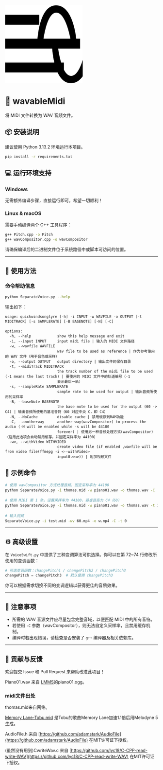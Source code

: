 
![a](F2.png)

# 🎵 wavableMidi

将 MIDI 文件转换为 WAV 音频文件。

## 📦 安装说明

建议使用 Python 3.13.2 环境运行本项目。

```bash
pip install -r requirements.txt
```

## 💻 运行环境支持

### Windows

无需额外编译步骤，直接运行即可。希望一切顺利！

### Linux & macOS

需要手动编译两个 C++ 工具程序：

```bash
g++ Pitch.cpp -o Pitch
g++ wavCompositor.cpp -o wavCompositor
```

请确保编译后的二进制文件位于系统路径中或脚本可访问的位置。

---

## 🚀 使用方法

### 命令帮助信息

```bash
python SeparateVoice.py --help
```

输出如下：

```
usage: quickwindsonglyre [-h] -i INPUT -w WAVFILE -o OUTPUT [-t MIDITRACK] [-s SAMPLERATE] [-B BASENOTE] [-N] [-C]

options:
  -h, --help            show this help message and exit
  -i, --input INPUT     input midi file | 输入的 MIDI 文件路径
  -w, --wavfile WAVFILE
                        wav file to be used as reference | 作为参考使用的 WAV 文件（用于音色或采样）
  -o, --output OUTPUT   output directory | 输出文件的保存目录
  -t, --midiTrack MIDITRACK
                        the track number of the midi file to be used (-1 means the last track) | 要使用的 MIDI 文件中的轨道编号（-1
                        表示最后一轨）
  -s, --sampleRate SAMPLERATE
                        sample rate to be used for output | 输出音频所使用的采样率
  -B, --baseNote BASENOTE
                        the base note to be used for the output (60 -> C4) | 输出音频所使用的基准音符（60 对应中央 C，即 C4）
  -N, --NoCache         disable cache | 禁用缓存到RAM功能
  -C, --anotherway      another way(wavCompositor) to process the audio (-N will be enabled while -s will be 44100
                        forever) | 使用另一种音频处理方式(wavCompositor)（启用此选项会自动禁用缓存，并固定采样率为 44100）
  -wv, --withVideo WITHVIDEO
                        create video file (if enabled ,wavfile will be from video file(ffmepg -i <--withVideo>
                        input0.wav)) | 附加视频文件
```

## 🧪 示例命令

```bash
# 使用 wavCompositor 方式处理音频，固定采样率为 44100
python SeparateVoice.py -i thomas.mid -w piano01.wav -o thomas.wav -C

# 使用 MIDI 第 1 轨，设置采样率为 44100，基准音高为 C4（60）
python SeparateVoice.py -i thomas.mid -w piano01.wav -o thomas.wav -t 1 -s 44100 -B 60

# 输入视频
SeparateVoice.py -i test.mid -wv 60.mp4 -o w.mp4 -C -t 0
```

---

## ⚙️ 高级设置

在 `VoiceSwift.py` 中提供了三种变调算法可供选择。你可以在第 72~74 行修改所使用的变调函数：

```python
# 可选变调函数：changePitch1 / changePitch2 / changePitch3
changePitch = changePitch3  # 默认使用 changePitch3
```

你可以根据需求切换不同的变调逻辑以获得更佳的音质效果。

---

## 📝 注意事项

- 所需的 WAV 音源文件应尽量包含完整音域，以便匹配 MIDI 中的所有音符。
- 若使用 `-C` 参数（wavCompositor），则无法自定义采样率，且禁用缓存机制。
- 编译时若出现错误，请检查是否安装了 `g++` 编译器及相关依赖库。

---

## 🤝 贡献与反馈

欢迎提交 Issue 和 Pull Request 来帮助改进此项目！


Piano01.wav 来自 [LMMS](https://github.com/LMMS/lmms)的piano01.ogg。

### midi文件出处

thomas.mid来自网络。


[Memory Lane-Tobu.mid](<Memory Lane-Tobu.mid>) 是Tobu的歌曲Memory Lane加速1.1倍后用Melodyne 5生成。

AudioFile.h 来自 [https://github.com/adamstark/AudioFile](https://github.com/adamstark/AudioFile) 在MIT许可证下授权。

(虽然没有用到)CwriteWav.c 来自 [https://github.com/lyc18/C-CPP-read-write-WAV](https://github.com/lyc18/C-CPP-read-write-WAV) 在MIT许可证下授权。


